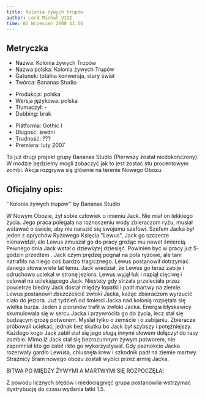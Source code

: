 ```yaml
---
title: Kolonia żywych trupów
author: Lord Michał VIII
time: 02 Wrzesień 2008 11:56
---
```


## Metryczka

<!-- -->
- Nazwa: Kolonia żywych Trupów
- Nazwa polska: Kolonia żywych Trupów
- Gatunek: totalna konwersja, stary świat
- Twórca: Bananas Studio

<!-- -->
- Produkcja: polska
- Wersja językowa: polska
- Tłumaczył: -
- Dubbing: brak

<!-- -->
- Platforma: Gothic I
- Długość: średni
- Trudność: ???
- Premiera: luty 2007

To już drugi projekt grupy Bananas Studio (Pierwszy został niedokończony). W modzie będziemy mogli zobaczyć jak to jest zostać stu procentowym zombi. Akcja rozgrywa się głównie na terenie Nowego Obozu.

## Oficjalny opis:

''Kolonia żywych trupów'' by Bananas Studio

W Nowym Obozie, żył sobie człowiek o imieniu Jack. Nie miał on lekkiego życia. Jego praca polegała na roznoszeniu wody zbieraczom ryżu, musiał wstawać o świcie, aby nie narazić się swojemu szefowi. Szefem Jacka był jeden z oprychów Ryżowego Księcia "Lewus", Jack go szczerze nienawidził, ale Lewus zmuszał go do pracy grożąc mu nawet śmiercią. Pewnego dnia Jack wstał o dziewiątej dziesięć. Powinien być w pracy już 5-godzin przedtem . Jack czym prędzej pognał na pola ryżowe, ale tam natrafiło na niego coś bardzo tragicznego. Lewus postanowił dotrzymać danego słowa wiele lat temu. Jack wiedział, że Lewus go teraz zabije i odruchowo uciekał w stronę jeziora. Lewus wyjął łuk i napiął cięciwę i celował na uciekającego Jack. Niestety gdy strzała przeleciała przez powietrze biedny Jack dostał między łopatki i padł martwy na ziemie. Lewus postanowił zbezcześcić zwłoki Jacka, każąc zbieraczom wyrzucić ciało do jeziora. Już tydzień od śmierci Jacka nad kolonią rozpętała się wielka burza. Jeden z piorunów trafił w zwłoki Jacka. Energia błyskawicy skumulowała się w sercu Jacka i przywróciła go do życia, lecz stał się budzącym grozę potworem. Myślał tylko o zemście i o zabijaniu. Zbieracze próbowali uciekać, jednak bez skutku bo Jack był szybszy i potężniejszy. Każdego kogo Jack zabił stał się jego sługą innymi słowem dołączył do rasy zombie. Mimo iż Jack stał się bezrozumnym żywym potworem, nie zapomniał kto go zabił i kto go wykorzystywał. Gdy paznokcie Jacka rozerwały gardło Lewusa, chlusnęła krew i szkodnik padł na ziemie martwy. Strażnicy Bram nowego obozu zostali wybici przez armię Jacka.

BITWA PO MIĘDZY ŻYWYMI A MARTWYMI SIĘ ROZPOCZĘŁA!

Z powodu licznych błędów i niedociągnięć grupa postanowiła wstrzymać dystrybucję do czasu wydania łatki 1.5.